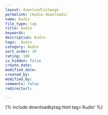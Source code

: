 ```yaml
---
layout: downloadlistpage
permalink: /Audio-downloads/
name: Audio
file_type: tag
title: Audio
keywords:
description: Audio
tags:  Audio
category: Audio
sort_order: 30
rating: 100
is_hidden: false
create_date:
modified_date:
created_by:
modified_by:
comments: false
redirecturl:

---
```

 {% include downloadbytag.html tag='Audio' %}

 
